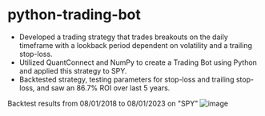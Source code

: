 # python-trading-bot

-	Developed a trading strategy that trades breakouts on the daily timeframe with a lookback period dependent on volatility and a trailing stop-loss.
-	Utilized QuantConnect and NumPy to create a Trading Bot using Python and applied this strategy to SPY.
-	Backtested strategy, testing parameters for stop-loss and trailing stop-loss, and saw an 86.7% ROI over last 5 years.


Backtest results from 08/01/2018 to 08/01/2023 on "SPY"
![image](https://github.com/Fanominals/python-trading-bot/assets/52803137/397c7b43-55a3-4b02-9601-772410e709f3)

